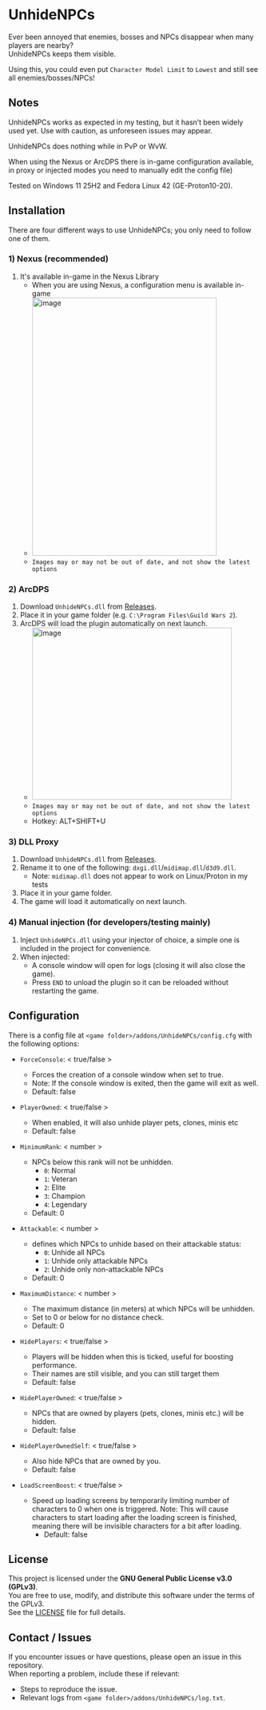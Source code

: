 # UnhideNPCs

Ever been annoyed that enemies, bosses and NPCs disappear when many players are nearby?  
UnhideNPCs keeps them visible.

Using this, you could even put `Character Model Limit` to `Lowest` and still see all enemies/bosses/NPCs!

## Notes
UnhideNPCs works as expected in my testing, but it hasn’t been widely used yet. Use with caution, as unforeseen issues may appear.

UnhideNPCs does nothing while in PvP or WvW.

When using the Nexus or ArcDPS there is in-game configuration available, in proxy or injected modes you need to manually edit the config file)

Tested on Windows 11 25H2 and Fedora Linux 42 (GE-Proton10-20).

## Installation
There are four different ways to use UnhideNPCs; you only need to follow one of them.

### 1) Nexus (recommended)
1. It's available in-game in the Nexus Library
   - When you are using Nexus, a configuration menu is available in-game
   - <img width="369" height="517" alt="image" src="https://github.com/user-attachments/assets/86dcc5ae-1b13-4487-924e-c30b2d5026ae" />
   - `Images may or may not be out of date, and not show the latest options`



### 2) ArcDPS
1. Download `UnhideNPCs.dll` from [Releases](https://github.com/server-imp/UnhideNPCs/releases).
2. Place it in your game folder (e.g. `C:\Program Files\Guild Wars 2`).
3. ArcDPS will load the plugin automatically on next launch.
   - <img width="399" height="345" alt="image" src="https://github.com/user-attachments/assets/a6401f98-39ec-4933-8165-5b97b16308e9" />
   - `Images may or may not be out of date, and not show the latest options`
   - Hotkey: ALT+SHIFT+U



### 3) DLL Proxy
1. Download `UnhideNPCs.dll` from [Releases](https://github.com/server-imp/UnhideNPCs/releases).
2. Rename it to one of the following: `dxgi.dll`/`midimap.dll`/`d3d9.dll`.
   - Note: `midimap.dll` does not appear to work on Linux/Proton in my tests
3. Place it in your game folder.
4. The game will load it automatically on next launch.

### 4) Manual injection (for developers/testing mainly)
1. Inject `UnhideNPCs.dll` using your injector of choice, a simple one is included in the project for convenience.
2. When injected:
   - A console window will open for logs (closing it will also close the game).
   - Press `END` to unload the plugin so it can be reloaded without restarting the game.

## Configuration
There is a config file at `<game folder>/addons/UnhideNPCs/config.cfg` with the following options:
- `ForceConsole`: < true/false >
  - Forces the creation of a console window when set to true.
  - Note: If the console window is exited, then the game will exit as well.
  - Default: false


- `PlayerOwned`: < true/false >
    - When enabled, it will also unhide player pets, clones, minis etc
    - Default: false


- `MinimumRank`: < number >
  - NPCs below this rank will not be unhidden.
    - `0`: Normal
    - `1`: Veteran
    - `2`: Elite
    - `3`: Champion
    - `4`: Legendary
  - Default: 0
  

- `Attackable`: < number >
  - defines which NPCs to unhide based on their attackable status:
    - `0`: Unhide all NPCs
    - `1`: Unhide only attackable NPCs
    - `2`: Unhide only non-attackable NPCs
  - Default: 0


- `MaximumDistance`: < number >
    - The maximum distance (in meters) at which NPCs will be unhidden.
    - Set to 0 or below for no distance check.
    - Default: 0


- `HidePlayers`: < true/false >
  - Players will be hidden when this is ticked, useful for boosting performance.
  - Their names are still visible, and you can still target them
  - Default: false


- `HidePlayerOwned`: < true/false >
    - NPCs that are owned by players (pets, clones, minis etc.) will be hidden.
    - Default: false


- `HidePlayerOwnedSelf`: < true/false >
    - Also hide NPCs that are owned by you.
    - Default: false


- `LoadScreenBoost`: < true/false >
  - Speed up loading screens by temporarily limiting number of characters to 0 when one is triggered.
    Note: This will cause characters to start loading after the loading screen is finished,
    meaning there will be invisible characters for a bit after loading.
    - Default: false

## License

This project is licensed under the **GNU General Public License v3.0 (GPLv3)**.  
You are free to use, modify, and distribute this software under the terms of the GPLv3.  
See the [LICENSE](LICENSE) file for full details.

## Contact / Issues

If you encounter issues or have questions, please open an issue in this repository.  
When reporting a problem, include these if relevant:

- Steps to reproduce the issue.
- Relevant logs from `<game folder>/addons/UnhideNPCs/log.txt`.
